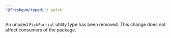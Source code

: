 ```yaml
---
'@freshgum/typedi': patch
---
```


An unused `PickPartial` utility type has been removed. This change does not affect consumers of the package.
